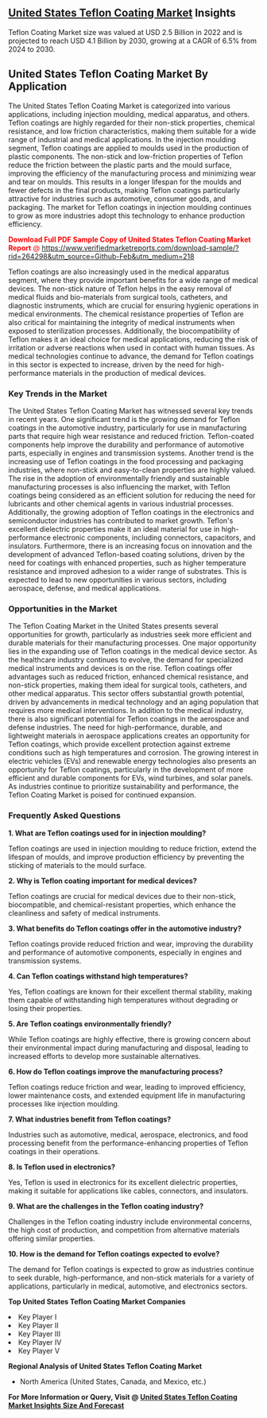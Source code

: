 <h2><a href="https://www.verifiedmarketreports.com/download-sample/?rid=264298&amp;utm_source=Github-Feb&amp;utm_medium=218" target="_blank">United States Teflon Coating Market</a> Insights</h2><p>Teflon Coating Market size was valued at USD 2.5 Billion in 2022 and is projected to reach USD 4.1 Billion by 2030, growing at a CAGR of 6.5% from 2024 to 2030.</p><p> <h2>United States Teflon Coating Market By Application</h2> <p>The United States Teflon Coating Market is categorized into various applications, including injection moulding, medical apparatus, and others. Teflon coatings are highly regarded for their non-stick properties, chemical resistance, and low friction characteristics, making them suitable for a wide range of industrial and medical applications. In the injection moulding segment, Teflon coatings are applied to moulds used in the production of plastic components. The non-stick and low-friction properties of Teflon reduce the friction between the plastic parts and the mould surface, improving the efficiency of the manufacturing process and minimizing wear and tear on moulds. This results in a longer lifespan for the moulds and fewer defects in the final products, making Teflon coatings particularly attractive for industries such as automotive, consumer goods, and packaging. The market for Teflon coatings in injection moulding continues to grow as more industries adopt this technology to enhance production efficiency. <p><span class=""><span style="color: #ff0000;"><strong>Download Full PDF Sample Copy of United States Teflon Coating Market Report</strong> @ </span><a href="https://www.verifiedmarketreports.com/download-sample/?rid=264298&amp;utm_source=Github-Feb&amp;utm_medium=218" target="_blank">https://www.verifiedmarketreports.com/download-sample/?rid=264298&amp;utm_source=Github-Feb&amp;utm_medium=218</a></span></p> Teflon coatings are also increasingly used in the medical apparatus segment, where they provide important benefits for a wide range of medical devices. The non-stick nature of Teflon helps in the easy removal of medical fluids and bio-materials from surgical tools, catheters, and diagnostic instruments, which are crucial for ensuring hygienic operations in medical environments. The chemical resistance properties of Teflon are also critical for maintaining the integrity of medical instruments when exposed to sterilization processes. Additionally, the biocompatibility of Teflon makes it an ideal choice for medical applications, reducing the risk of irritation or adverse reactions when used in contact with human tissues. As medical technologies continue to advance, the demand for Teflon coatings in this sector is expected to increase, driven by the need for high-performance materials in the production of medical devices. <h3>Key Trends in the Market</h3> <p>The United States Teflon Coating Market has witnessed several key trends in recent years. One significant trend is the growing demand for Teflon coatings in the automotive industry, particularly for use in manufacturing parts that require high wear resistance and reduced friction. Teflon-coated components help improve the durability and performance of automotive parts, especially in engines and transmission systems. Another trend is the increasing use of Teflon coatings in the food processing and packaging industries, where non-stick and easy-to-clean properties are highly valued. The rise in the adoption of environmentally friendly and sustainable manufacturing processes is also influencing the market, with Teflon coatings being considered as an efficient solution for reducing the need for lubricants and other chemical agents in various industrial processes. Additionally, the growing adoption of Teflon coatings in the electronics and semiconductor industries has contributed to market growth. Teflon's excellent dielectric properties make it an ideal material for use in high-performance electronic components, including connectors, capacitors, and insulators. Furthermore, there is an increasing focus on innovation and the development of advanced Teflon-based coating solutions, driven by the need for coatings with enhanced properties, such as higher temperature resistance and improved adhesion to a wider range of substrates. This is expected to lead to new opportunities in various sectors, including aerospace, defense, and medical applications. <h3>Opportunities in the Market</h3> <p>The Teflon Coating Market in the United States presents several opportunities for growth, particularly as industries seek more efficient and durable materials for their manufacturing processes. One major opportunity lies in the expanding use of Teflon coatings in the medical device sector. As the healthcare industry continues to evolve, the demand for specialized medical instruments and devices is on the rise. Teflon coatings offer advantages such as reduced friction, enhanced chemical resistance, and non-stick properties, making them ideal for surgical tools, catheters, and other medical apparatus. This sector offers substantial growth potential, driven by advancements in medical technology and an aging population that requires more medical interventions. In addition to the medical industry, there is also significant potential for Teflon coatings in the aerospace and defense industries. The need for high-performance, durable, and lightweight materials in aerospace applications creates an opportunity for Teflon coatings, which provide excellent protection against extreme conditions such as high temperatures and corrosion. The growing interest in electric vehicles (EVs) and renewable energy technologies also presents an opportunity for Teflon coatings, particularly in the development of more efficient and durable components for EVs, wind turbines, and solar panels. As industries continue to prioritize sustainability and performance, the Teflon Coating Market is poised for continued expansion. <h3>Frequently Asked Questions</h3> <p><strong>1. What are Teflon coatings used for in injection moulding?</strong></p> <p>Teflon coatings are used in injection moulding to reduce friction, extend the lifespan of moulds, and improve production efficiency by preventing the sticking of materials to the mould surface.</p> <p><strong>2. Why is Teflon coating important for medical devices?</strong></p> <p>Teflon coatings are crucial for medical devices due to their non-stick, biocompatible, and chemical-resistant properties, which enhance the cleanliness and safety of medical instruments.</p> <p><strong>3. What benefits do Teflon coatings offer in the automotive industry?</strong></p> <p>Teflon coatings provide reduced friction and wear, improving the durability and performance of automotive components, especially in engines and transmission systems.</p> <p><strong>4. Can Teflon coatings withstand high temperatures?</strong></p> <p>Yes, Teflon coatings are known for their excellent thermal stability, making them capable of withstanding high temperatures without degrading or losing their properties.</p> <p><strong>5. Are Teflon coatings environmentally friendly?</strong></p> <p>While Teflon coatings are highly effective, there is growing concern about their environmental impact during manufacturing and disposal, leading to increased efforts to develop more sustainable alternatives.</p> <p><strong>6. How do Teflon coatings improve the manufacturing process?</strong></p> <p>Teflon coatings reduce friction and wear, leading to improved efficiency, lower maintenance costs, and extended equipment life in manufacturing processes like injection moulding.</p> <p><strong>7. What industries benefit from Teflon coatings?</strong></p> <p>Industries such as automotive, medical, aerospace, electronics, and food processing benefit from the performance-enhancing properties of Teflon coatings in their operations.</p> <p><strong>8. Is Teflon used in electronics?</strong></p> <p>Yes, Teflon is used in electronics for its excellent dielectric properties, making it suitable for applications like cables, connectors, and insulators.</p> <p><strong>9. What are the challenges in the Teflon coating industry?</strong></p> <p>Challenges in the Teflon coating industry include environmental concerns, the high cost of production, and competition from alternative materials offering similar properties.</p> <p><strong>10. How is the demand for Teflon coatings expected to evolve?</strong></p> <p>The demand for Teflon coatings is expected to grow as industries continue to seek durable, high-performance, and non-stick materials for a variety of applications, particularly in medical, automotive, and electronics sectors.</p> </p><p><strong>Top United States Teflon Coating Market Companies</strong></p><div data-test-id=""><p><li>Key Player I</li><li> Key Player II</li><li> Key Player III</li><li> Key Player IV</li><li> Key Player V</li></p><div><strong>Regional Analysis of&nbsp;United States Teflon Coating Market</strong></div><ul><li dir="ltr"><p dir="ltr">North America&nbsp;(United States, Canada, and Mexico, etc.)</p></li></ul><p><strong>For More Information or Query, Visit @&nbsp;</strong><strong><a href="https://www.verifiedmarketreports.com/product/teflon-coating-market/?utm_source=Github-Feb&amp;utm_medium=218" target="_blank">United States Teflon Coating Market Insights Size And Forecast</a></strong></p></div>
